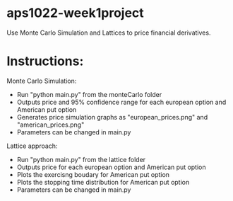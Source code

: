 # aps1022-week1project
Use Monte Carlo Simulation and Lattices to price financial derivatives.

# Instructions:
Monte Carlo Simulation:
 - Run "python main.py" from the monteCarlo folder
 - Outputs price and 95% confidence range for each european option and American put option
 - Generates price simulation graphs as "european_prices.png" and "american_prices.png"
 - Parameters can be changed in main.py

Lattice approach:
 - Run "python main.py" from the lattice folder
 - Outputs price for each european option and American put option
 - Plots the exercisng boudary for American put option 
 - Plots the stopping time distribution for American put option
 - Parameters can be changed in main.py
